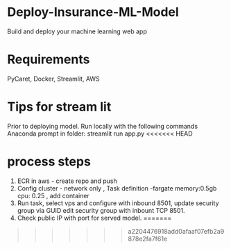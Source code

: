 # Deploy-Insurance-ML-Model
Build and deploy your machine learning web app

# Requirements
PyCaret, Docker, Streamlit, AWS


# Tips for stream lit
Prior to deploying model. Run locally with the following commands
Anaconda prompt in folder: streamlit run app.py
<<<<<<< HEAD


# process steps
1. ECR in aws - create repo and push
2. Config cluster - network only , Task definition -fargate memory:0.5gb cpu: 0.25 , add container
3. Run task, select vps and configure with inbound 8501, update security group via GUID edit security group with inbount TCP 8501.
4. Check public IP with port for served model. 
=======
>>>>>>> a2204476918add0afaaf07efb2a9878e2fa7f61e
